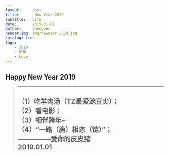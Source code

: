 ```yaml
---
layout:     post
title:       New Year 2019
subtitle:   Life
date:       2019-01-01  
author:     Chengoes
header-img: img/newyear_2019.jpg
catalog: true
tags:
    - 2019
    - 新年  
    - Love  
---  
```


## Happy New Year 2019          
> -----------        
> （1）吃羊肉汤（TZ最爱豌豆尖）；                  
> （2）看电影；            
> （3）相伴跨年~         
> （4）“一路（鹿）相恋（链）”；  
>  —————爱你的皮皮猪    
>  2019.01.01           
> -----------          